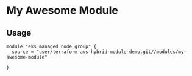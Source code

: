 # My Awesome Module

## Usage

```hcl
module "eks_managed_node_group" {
  source = "user/terraform-aws-hybrid-module-demo.git//modules/my-awesome-module"

}
```
